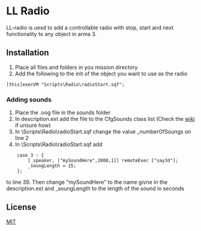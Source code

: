 # LL Radio

LL-radio is uesd to add a controllable radio with stop, start and next functionality to any object in arma 3.


## Installation

1. Place all files and folders in you mission directory
2. Add the following to the init of the object you want to use as the radio
```sqf
[this]execVM "Scripts\Radio\radioStart.sqf"; 
```

### Adding sounds
1. Place the .oog file in the sounds folder
2. In description.ext add the file to the CfgSounds class list (Check the [wiki](https://community.bistudio.com/wiki/Description.ext#CfgSounds) if unsure how)
3. In \Scripts\Radio\radioStart.sqf change the value _numberOfSoungs on line 2
4. In \Scripts\Radio\radioStart.sqf add 
```
	case 3 : {	
		[_speaker, ["mySoundHere",2000,1]] remoteExec ["say3d"];
		_soungLength = 15;
	};
```
to line 39. Then change "mySoundHere" to the name givne in the description.ext and _soungLength to the length of the sound in seconds

## License
[MIT](https://choosealicense.com/licenses/mit/)
